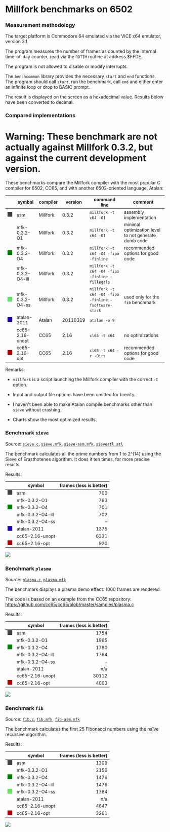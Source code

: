 # Millfork benchmarks on 6502

### Measurement methodology

The target platform is Commodore 64 emulated via the VICE x64 emulator, version 3.1.

The program measures the number of frames as counted by the internal time-of-day counter, read via the `RDTIM` routine at address $FFDE.

The program is not allowed to disable or modify interrupts.

The `benchcommon` library provides the necessary `start` and `end` functions. The program should call `start`, run the benchmark, call `end` and either enter an infinite loop or drop to BASIC prompt.

The result is displayed on the screen as a hexadecimal value. Results below have been converted to decimal.

### Compared implementations

# Warning: These benchmark are not actually against Millfork 0.3.2, but against the current development version.

These benchmarks compare the Millfork compiler with the most popular C compiler for 6502, CC65, and with another 6502-oriented language, Atalan:

|&nbsp;&nbsp;&nbsp;&nbsp; | symbol            | compiler | version  | command line                                          | comment |
|-------------------------|-------------------|----------|----------|-------------------------------------------------------|-|
|![](../images/404040.png)| asm               | Millfork | 0.3.2    | `millfork -t c64 -O1`                                 | assembly implementation |
|                         | mfk-0.3.2-O1      | Millfork | 0.3.2    | `millfork -t c64 -O1`                                 | minimal optimization level to not generate dumb code|
|![](../images/008000.png)| mfk-0.3.2-O4      | Millfork | 0.3.2    | `millfork -t c64 -O4 -fipo -finline`                  | recommended options for good code |
|                         | mfk-0.3.2-O4-ill  | Millfork | 0.3.2    | `millfork -t c64 -O4 -fipo -finline -fillegals`       | |
|![](../images/66e266.png)| mfk-0.3.2-O4-ss   | Millfork | 0.3.2    | `millfork -t c64 -O4 -fipo -finline -fsoftware-stack` | used only for the `fib` benchmark |
|![](../images/2200aa.png)| atalan-2011       | Atalan   | 20110319 | `atalan -o 9`                                         | |
|                         | cc65-2.16-unopt   | CC65     | 2.16     | `cl65 -t c64`                                         | no optimizations |
|![](../images/aa0000.png)| cc65-2.16-opt     | CC65     | 2.16     | `cl65 -t c64 -r -Oirs`                                | recommended options for good code |

Remarks:

* `millfork` is a script launching the Millfork compiler with the correct `-I` option.

* Input and output file options have been omitted for brevity.

* I haven't been able to make Atalan compile benchmarks other than `sieve` without crashing.

* Charts show the most optimized results.

### Benchmark `sieve`

Source: [`sieve.c`](./sieve.c), [`sieve.mfk`](./sieve.mfk), [`sieve-asm.mfk`](./sieve-asm.mfk), [`sieveatl.atl`](./sieveatl.atl)

The benchmark calculates all the prime numbers from 1 to 2^(14) using the Sieve of Erasthotenes algorithm. It does it ten times, for more precise results.

Results:

|                         | symbol            | frames (less is better) |
|-|-|-:|
|![](../images/404040.png)| asm               | 700 |
|                         | mfk-0.3.2-O1      | 763 |
|![](../images/008000.png)| mfk-0.3.2-O4      | 701 |
|                         | mfk-0.3.2-O4-ill  | 702 |
|                         | mfk-0.3.2-O4-ss   | – |
|![](../images/2200aa.png)| atalan-2011       | 1375 |
|                         | cc65-2.16-unopt   | 6331 |
|![](../images/aa0000.png)| cc65-2.16-opt     | 920 |

![](https://image-charts.com/chart?cht=bhg&chs=700x400&chd=t:700|701|920|1375&chdl=asm|mfk-0.3.2-O4|cc65-2.16-opt|atalan-2011&chtt=Sieve%20benchmark%20(time%20in%20frames,%20less%20is%20better)&chma=10,10&chxt=x,y&chco=404040,008000,aa0000,2200aa&chxl=0:||&chds=0,1500&chxr=1,0,1500)

### Benchmark `plasma`

Source: [`plasma.c`](./plasma.c), [`plasma.mfk`](./plasma.mfk)

The benchmark displays a plasma demo effect. 1000 frames are rendered.

The code is based on an example from the CC65 repository: https://github.com/cc65/cc65/blob/master/samples/plasma.c

Results:

|                         | symbol            | frames (less is better) |
|-|-|-:|
|![](../images/404040.png)| asm               | 1754 |
|                         | mfk-0.3.2-O1      | 1965 |
|![](../images/008000.png)| mfk-0.3.2-O4      | 1780 |
|                         | mfk-0.3.2-O4-ill  | 1764 |
|                         | mfk-0.3.2-O4-ss   | – |
|                         | atalan-2011       | n/a |
|                         | cc65-2.16-unopt   | 30112 |
|![](../images/aa0000.png)| cc65-2.16-opt     | 4003 |

![](https://image-charts.com/chart?cht=bhg&chs=700x400&chd=t:1754|1780|4003&chdl=asm|mfk-0.3.2-O4|cc65-2.16-opt&chtt=Plasma%20benchmark%20(time%20in%20frames,%20less%20is%20better)&chma=10,10&chxt=x,y&chco=404040,008000,aa0000&chxl=0:||&chds=0,50000&chxr=1,0,5000)


### Benchmark `fib`

Source: [`fib.c`](./fib.c), [`fib.mfk`](./fib.mfk), [`fib-asm.mfk`](./fib-asm.mfk)

The benchmark calculates the first 25 Fibonacci numbers using the naïve recursive algorithm.

Results:

|                         | symbol            | frames (less is better) |
|-|-|-:|
|![](../images/404040.png)| asm               | 1309 |
|                         | mfk-0.3.2-O1      | 2156 |
|![](../images/008000.png)| mfk-0.3.2-O4      | 1476 |
|                         | mfk-0.3.2-O4-ill  | 1476 |
|![](../images/66e266.png)| mfk-0.3.2-O4-ss   | 1784 |
|                         | atalan-2011       | n/a |
|                         | cc65-2.16-unopt   | 4647 |
|![](../images/aa0000.png)| cc65-2.16-opt     | 3261 |

![](https://image-charts.com/chart?cht=bhg&chs=700x400&chd=t:1309|1476|1784|3261&chdl=asm|mfk-0.3.2-O4|mfk-0.3.2-O4-ss|cc65-2.16-opt&chtt=Fibonacci%20benchmark%20(time%20in%20frames,%20less%20is%20better)&chma=10,10&chxt=x,y&chco=404040,008000,66e266,aa0000&chxl=0:||&chds=0,4000&chxr=1,0,4000)

